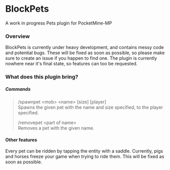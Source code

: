 # BlockPets
A work in progress Pets plugin for PocketMine-MP


### Overview
BlockPets is currently under heavy development, and contains messy code and potential bugs. These will be fixed as soon as possible, so please make sure to create an issue if you happen to find one. The plugin is currently nowhere near it's final state, so features can too be requested.

### What does this plugin bring?

##### Commands
> /spawnpet \<mob\> \<name\> \[size\] \[player\]<br>
> Spawns the given pet with the name and size specified, to the player specified.
>
> /removepet \<part of name\><br>
> Removes a pet with the given name.

#### Other features
Every pet can be ridden by tapping the entity with a saddle. Currently, pigs and horses freeze your game when trying to ride them. This will be fixed as soon as possible.
